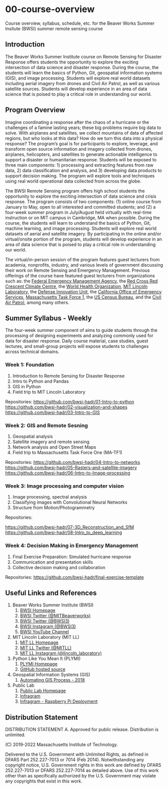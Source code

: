 # 00-course-overview

Course overview, syllabus, schedule, etc. for the Beaver Works Summer Insitute (BWSI) summer remote sensing course

## Introduction

The Beaver Works Summer Institute course on Remote Sensing for Disaster Response offers students the opportunity to explore the exciting intersection of data science and disaster response. During the course, the students will learn the basics of Python, Git, geospatial information systems (GIS), and image processing. Students will explore real world datasets including aerial imagery from drones and Civil Air Patrol, as well as various satellite sources. Students will develop experience in an area of data science that is poised to play a critical role in understanding our world.

## Program Overview

Imagine coordinating a response after the chaos of a hurricane or the challenges of a famine lasting years; these big problems require big data to solve. With airplanes and satellites, we collect mountains of data of affected regions, but who looks at this data? How do we turn this data into a physical response? The program’s goal is for participants to explore, leverage, and transform open source information and imagery collected from drones, airplanes, helicopters, and satellites to generate actionable intelligence to support a disaster or humanitarian response. Students will be exposed to three main components: 1) processing and extracting features from raw data, 2) data classification and analysis, and 3) developing data products to support decision making. The program will explore tools and techniques using real world operational data collected from across the globe.

The BWSI Remote Sensing program offers high school students the opportunity to explore the exciting intersection of data science and crisis response.  The program consists of two components: (1) online course from January to May, open to all interested and committed students; and (2) a four-week summer program in July/August held virtually with real-time instruction or on MIT campus in Cambridge, MA when possible. During the course, the students will learn to understand the basics of Python, Git, machine learning, and image processing. Students will explore real world datasets of aerial and satellite imagery. By participating in the online and/or virtual/onsite portion of the program, students will develop experience in an area of data science that is poised to play a critical role in understanding our world.

The virtual/in-person session of the program features guest lecturers from academia, nonprofits, industry, and various levels of government discussing their work on Remote Sensing and Emergency Management. Previous offerings of the course have featured guest lecturers from organizations such as: the [Federal Emergency Management Agency](https://www.fema.gov), the [Red Cross Red Crescent Climate Centre](https://www.climatecentre.org/), the [World Health Organization](https://www.who.int/), [MIT Lincoln Laboratory](https://www.ll.mit.edu/), the [Defense Innovation Unit](https://www.diu.mil/), the [California Office of Emergency Services](https://www.caloes.ca.gov/), [Massachusetts Task Force 1](http://matf.org/), the [US Census Bureau](https://www.census.gov/), and the [Civil Air Patrol](https://www.gocivilairpatrol.com/), among many others. 

## Summer Syllabus - Weekly

The four-week summer component of aims to guide students through the processing of designing experiments and analyzing commonly used for data for disaster response.  Daily course material, case studies, guest lectures, and small-group projects will expose students to challenges across technical domains. 

### Week 1: Foundation

1. Introduction to Remote Sensing for Disaster Response
2. Intro to Python and Pandas
3. GIS in Python
4. Field trip to MIT Lincoln Laboratory

Repositories:
https://github.com/bwsi-hadr/01-Intro-to-python
https://github.com/bwsi-hadr/02-visualization-and-shapes
https://github.com/bwsi-hadr/03-Intro-to-GIS

### Week 2: GIS and Remote Sesning

1. Geospatial analysis
2. Satellite imagery and remote sensing
3. Network analysis and Open Street Maps
4. Field trip to Massachusetts Task Force One (MA-TF1)

Repositories:
https://github.com/bwsi-hadr/04-Intro-to-networks
https://github.com/bwsi-hadr/05-Rasters-and-satellite-imagery
https://github.com/bwsi-hadr/06-Intro-to-Image-processing


### Week 3: Image processing and computer vision
1. Image processing, spectral analysis
2. Classifying images with Convolutional Neural Networks
3. Structure from Motion/Photogrammetry

Repositories:

https://github.com/bwsi-hadr/07-3D_Reconstruction_and_SfM
https://github.com/bwsi-hadr/08-Intro_to_deep_learning

### Week 4: Decision Making in Emergency Management

1. Final Exercise Preparation: Simulated hurricane response
2. Communication and presentation skills
3. Collective decision making and collaboration

Repositories:
https://github.com/bwsi-hadr/final-exercise-template

## Useful Links and References

1. Beaver Works Summer Institute (BWSI)  
   1. [BWSI Homepage](https://beaverworks.ll.mit.edu/CMS/bw/bwsi)
   2. [BWSI Twitter (@MITBeaverworks)](https://twitter.com/MITBeaverworks)
   3. [BWSI Twitter (@BWSI3)](https://twitter.com/bwsi3)
   4. [BWSI Instagram (@BWSI3)](https://www.instagram.com/BWSI3/)
   6. [BWSI YouTube Channel](https://www.youtube.com/channel/UCZ6aVlpRXxU7uR4NBRAYvzQ)
2. MIT Lincoln Laboratory (MIT LL)  
   1. [MIT LL Homepage](https://www.ll.mit.edu/)  
   2. [MIT LL Twitter (@MITLL)](https://twitter.com/MITLL)
   3. [MIT LL Instagram (@lincoln_laboratory)](https://www.instagram.com/lincoln_laboratory/)
3. Python Like You Mean It (PLYMI)
   1. [PLYMI Homepage](https://www.pythonlikeyoumeanit.com/)
   2. [GitHub hosted source](https://github.com/rsokl/Learning_Python)
4. Geospatial Information Systems (GIS)
   1. [Automating GIS Process - 2018](https://automating-gis-processes.github.io/2018/)
5. Public Lab
   1. [Public Lab Homepage](https://publiclab.org/)
   2. [Infragram](https://publiclab.org/wiki/infragram)
   3. [Infragram - Raspberry Pi Deployment](https://publiclab.org/wiki/raspberry-pi-infragram)

## Distribution Statement

DISTRIBUTION STATEMENT A. Approved for public release. Distribution is unlimited.

(C) 2019-2022 Massachusetts Institute of Technology.

Delivered to the U.S. Government with Unlimited Rights, as defined in DFARS Part 252.227-7013 or 7014 (Feb 2014). Notwithstanding any copyright notice, U.S. Government rights in this work are defined by DFARS 252.227-7013 or DFARS 252.227-7014 as detailed above. Use of this work other than as specifically authorized by the U.S. Government may violate any copyrights that exist in this work.
